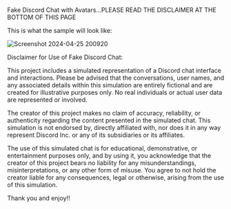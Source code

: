 Fake Discord Chat with Avatars...PLEASE READ THE DISCLAIMER AT THE BOTTOM OF THIS PAGE

This is what the sample will look like:

![Screenshot 2024-04-25 200920](https://github.com/FreshTix/FakeDiscordChat/assets/90477448/68591606-bdde-4fa4-ae4a-a3d213cd8a47)


Disclaimer for Use of Fake Discord Chat:

This project includes a simulated representation of a Discord chat interface and interactions. Please be advised that the conversations, user names, and any associated details within this simulation are entirely fictional and are created for illustrative purposes only. No real individuals or actual user data are represented or involved.

The creator of this project makes no claim of accuracy, reliability, or authenticity regarding the content presented in the simulated chat. This simulation is not endorsed by, directly affiliated with, nor does it in any way represent Discord Inc. or any of its subsidiaries or its affiliates.

The use of this simulated chat is for educational, demonstrative, or entertainment purposes only, and by using it, you acknowledge that the creator of this project bears no liability for any misunderstandings, misinterpretations, or any other form of misuse. You agree to not hold the creator liable for any consequences, legal or otherwise, arising from the use of this simulation.

Thank you and enjoy!!
